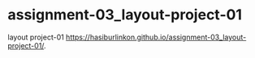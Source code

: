 # assignment-03_layout-project-01
layout project-01
https://hasiburlinkon.github.io/assignment-03_layout-project-01/.
